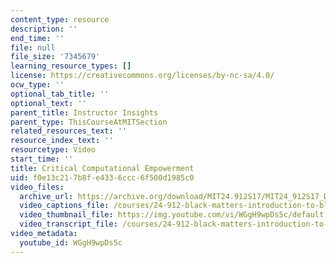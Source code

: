 ```yaml
---
content_type: resource
description: ''
end_time: ''
file: null
file_size: '7345679'
learning_resource_types: []
license: https://creativecommons.org/licenses/by-nc-sa/4.0/
ocw_type: ''
optional_tab_title: ''
optional_text: ''
parent_title: Instructor Insights
parent_type: ThisCourseAtMITSection
related_resources_text: ''
resource_index_text: ''
resourcetype: Video
start_time: ''
title: Critical Computational Empowerment
uid: f0e13c21-7b8f-e433-6ccc-6f500d1985c0
video_files:
  archive_url: https://archive.org/download/MIT24.912S17/MIT24_912S17_DeGraff_Critical_Computational_Empowerment_300k.mp4
  video_captions_file: /courses/24-912-black-matters-introduction-to-black-studies-spring-2017/86b91384974951809d18b03da101f6a0_WGgH9wpDs5c.vtt
  video_thumbnail_file: https://img.youtube.com/vi/WGgH9wpDs5c/default.jpg
  video_transcript_file: /courses/24-912-black-matters-introduction-to-black-studies-spring-2017/7fc02d3157b155a02a0d04607687cc22_WGgH9wpDs5c.pdf
video_metadata:
  youtube_id: WGgH9wpDs5c
---
```

